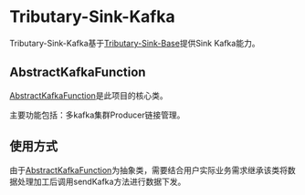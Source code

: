# Tributary-Sink-Kafka
Tributary-Sink-Kafka基于[Tributary-Sink-Base](../README.md)提供Sink Kafka能力。

## AbstractKafkaFunction

[AbstractKafkaFunction](src/main/java/org/zicat/tributary/sink/kafka/AbstractKafkaFunction.java)是此项目的核心类。

主要功能包括：多kafka集群Producer链接管理。

## 使用方式

由于[AbstractKafkaFunction](src/main/java/org/zicat/tributary/sink/kafka/AbstractKafkaFunction.java)为抽象类，需要结合用户实际业务需求继承该类将数据处理加工后调用sendKafka方法进行数据下发。